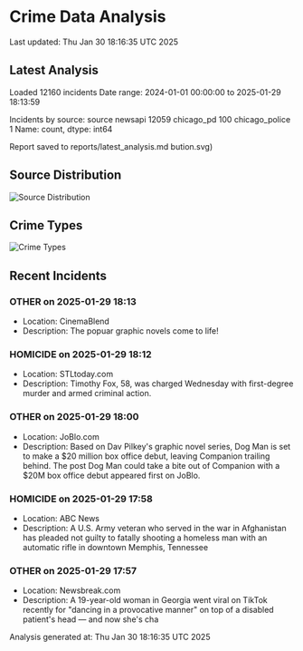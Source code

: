 # Crime Data Analysis
Last updated: Thu Jan 30 18:16:35 UTC 2025

## Latest Analysis

Loaded 12160 incidents
Date range: 2024-01-01 00:00:00 to 2025-01-29 18:13:59

Incidents by source:
source
newsapi           12059
chicago_pd          100
chicago_police        1
Name: count, dtype: int64

Report saved to reports/latest_analysis.md
bution.svg)

## Source Distribution
![Source Distribution](images/source_distribution.svg)

## Crime Types
![Crime Types](images/crime_types.svg)

## Recent Incidents

### OTHER on 2025-01-29 18:13
- Location: CinemaBlend
- Description: The popuar graphic novels come to life!


### HOMICIDE on 2025-01-29 18:12
- Location: STLtoday.com
- Description: Timothy Fox, 58, was charged Wednesday with first-degree murder and armed criminal action.


### OTHER on 2025-01-29 18:00
- Location: JoBlo.com
- Description: Based on Dav Pilkey's graphic novel series, Dog Man is set to make a $20 million box office debut, leaving Companion trailing behind.
The post Dog Man could take a bite out of Companion with a $20M box office debut appeared first on JoBlo.


### HOMICIDE on 2025-01-29 17:58
- Location: ABC News
- Description: A U.S. Army veteran who served in the war in Afghanistan has pleaded not guilty to fatally shooting a homeless man with an automatic rifle in downtown Memphis, Tennessee


### OTHER on 2025-01-29 17:57
- Location: Newsbreak.com
- Description: A 19-year-old woman in Georgia went viral on TikTok recently for "dancing in a provocative manner" on top of a disabled patient's head — and now she's cha

Analysis generated at: Thu Jan 30 18:16:35 UTC 2025
